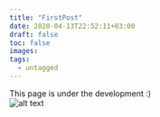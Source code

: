 ```yaml
---
title: "FirstPost"
date: 2020-04-13T22:52:11+03:00
draft: false
toc: false
images:
tags:
  - untagged
---
```

This page is under the development :)  
![alt text](https://inteng-storage.s3.amazonaws.com/images/sizes/coding_channels_resize_md.jpg "This page is under the development :)  ")
